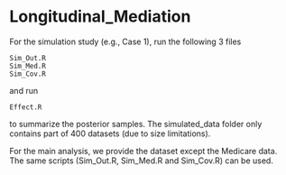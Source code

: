 # Longitudinal_Mediation

For the simulation study (e.g., Case 1), run the following 3 files
```
Sim_Out.R
Sim_Med.R
Sim_Cov.R
```
and run
```
Effect.R
```
to summarize the posterior samples. The simulated_data folder only contains part of 400 datasets (due to size limitations).

For the main analysis, we provide the dataset except the Medicare data. The same scripts (Sim_Out.R, Sim_Med.R and Sim_Cov.R) can be used.
